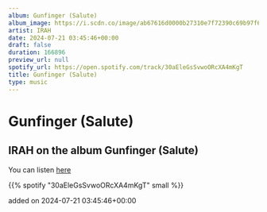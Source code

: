 ```yaml
---
album: Gunfinger (Salute)
album_image: https://i.scdn.co/image/ab67616d0000b27310e7f72390c69b97f6218a73
artist: IRAH
date: 2024-07-21 03:45:46+00:00
draft: false
duration: 166896
preview_url: null
spotify_url: https://open.spotify.com/track/30aEleGsSvwoORcXA4mKgT
title: Gunfinger (Salute)
type: music
---
```



# Gunfinger (Salute)

## IRAH on the album Gunfinger (Salute)

You can listen [here](https://open.spotify.com/track/30aEleGsSvwoORcXA4mKgT)

{{% spotify "30aEleGsSvwoORcXA4mKgT" small %}}

added on 2024-07-21 03:45:46+00:00